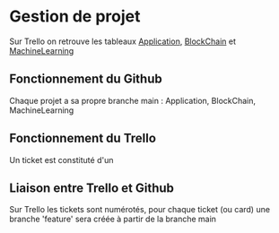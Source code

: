 # Gestion de projet 

Sur Trello on retrouve les tableaux [Application](https://trello.com/b/D8Ap5Bh6/application), [BlockChain](https://trello.com/b/Lzb7U1go/blockchain) et [MachineLearning](https://trello.com/b/BsiMh4QB/machinelearning)

## Fonctionnement du Github

Chaque projet a sa propre branche main : Application, BlockChain, MachineLearning

## Fonctionnement du Trello

Un ticket est constituté d'un 

## Liaison entre Trello et Github
Sur Trello les tickets sont numérotés, pour chaque ticket (ou card) une branche 'feature' sera créée à partir de la branche main
